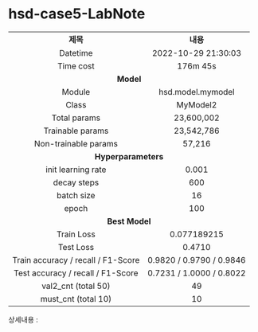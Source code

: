 <h1 id="title">hsd-case5-LabNote</h1>
<table style="border: 2px; text-align:center;">
<tr style="font-weight: bold;, font-size: 30px;">
<td> 제목 </td>
<td> 내용 </td>
</tr>
<tr>
<td> Datetime </td>
<td id="date">2022-10-29 21:30:03</td>
</tr>
<tr>
<td> Time cost </td>
<td id="time-cost">176m 45s</td>
</tr>
<tr>
<td colspan="2" style="font-weight: bold;, font-size: 30px;"> Model </td>
</tr>
<tr>
<td> Module </td>
<td id="module">hsd.model.mymodel</td>
</tr>
<tr>
<td> Class </td>
<td id="class">MyModel2</td>
</tr>
<tr>
<td> Total params </td>
<td id="total-params">23,600,002</td>
</tr>
<tr>
<td> Trainable params </td>
<td id="trainable-params">23,542,786</td>
</tr>
<tr>
<td> Non-trainable params </td>
<td id="non-trainable-params">57,216</td>
</tr>
<tr>
<td colspan="2" style="font-weight: bold;, font-size: 30px;"> Hyperparameters </td>
</tr>
<tr>
<td> init learning rate </td>
<td id="init-lr">0.001</td>
</tr>
<tr>
<td> decay steps </td>
<td id="decay-steps">600</td>
</tr>
<tr>
<td> batch size </td>
<td id="batch-size">16</td>
</tr>
<tr>
<td> epoch </td>
<td id="epoch">100</td>
<tr>
<td colspan="2" style="font-weight: bold;, font-size: 30px;"> Best Model </td>
</tr>
<tr>
<td> Train Loss </td>
<td id="train-loss">0.077189215</td>
</tr>
<tr>
<td> Test Loss </td>
<td id="test-loss">0.4710</td>
</tr>
<tr>
<td> Train accuracy / recall / F1-Score </td>
<td id="train-score">0.9820 / 0.9790 / 0.9846</td>
</tr>
<tr>
<td> Test accuracy / recall / F1-Score </td>
<td id="test-score">0.7231 / 1.0000 / 0.8022</td>
</tr>
<tr>
<td> val2_cnt (total 50) </td>
<td id="val2-cnt">49</td>
</tr>
<tr>
<td> must_cnt (total 10) </td>
<td id="must-cnt">10</td>
</tr>
</tr></table>
<p>상세내용 : </p>